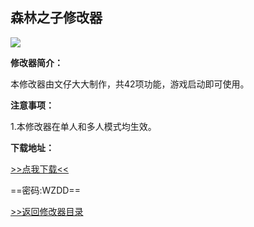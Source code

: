 ## 森林之子修改器

![](/images/SonsOfTheForest.png)

**修改器简介：**

本修改器由文仔大大制作，共42项功能，游戏启动即可使用。

**注意事项：**

1.本修改器在单人和多人模式均生效。

**下载地址：**

[>>点我下载<<](https://rcspojie.lanzoue.com/b028rud5g)

==密码:WZDD==



[>>返回修改器目录](/GameTrainer/README)
